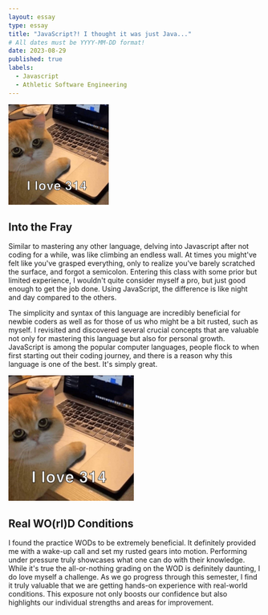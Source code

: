 ```yaml
---
layout: essay
type: essay
title: "JavaScript?! I thought it was just Java..."
# All dates must be YYYY-MM-DD format!
date: 2023-08-29
published: true
labels:
  - Javascript
  - Athletic Software Engineering
---
```


<img width="200px" class="rounded float-start pe-4" src="../img/IMG_1902.jpg">

## Into the Fray

  Similar to mastering any other language, delving into Javascript after not coding for a while, was like climbing an endless wall. At times you might've felt like you've grasped everything, only to realize you've barely scratched the surface, and forgot a semicolon. Entering this class with some prior but limited experience, I wouldn't quite consider myself a pro, but just good enough to get the job done. Using JavaScript, the difference is like night and day compared to the others. 
  
  The simplicity and syntax of this language are incredibly beneficial for newbie coders as well as for those of us who might be a bit rusted, such as myself. I revisited and discovered several crucial concepts that are valuable not only for mastering this language but also for personal growth. JavaScript is among the popular computer languages, people flock to when first starting out their coding journey, and there is a reason why this language is one of the best. It's simply great.

<img width="250px" class="rounded float-start pe-4" src="../img/IMG_1902.jpg">

## Real WO(rl)D Conditions

I found the practice WODs to be extremely beneficial. It definitely provided me with a wake-up call and set my rusted gears into motion. Performing under pressure truly showcases what one can do with their knowledge. While it's true the all-or-nothing grading on the WOD  is definitely daunting, I do love myself a challenge. As we go progress through this semester, I find it truly valuable that we are getting hands-on experience with real-world conditions. This exposure not only boosts our confidence but also highlights our individual strengths and areas for improvement.

